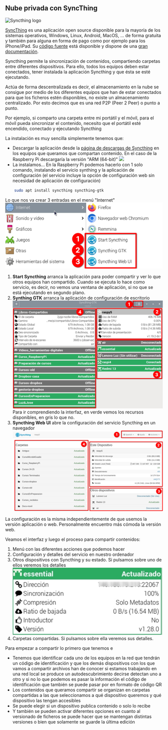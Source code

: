 ## Nube privada con SyncThing


![Syncthing logo](https://syncthing.net/img/logo-horizontal.svg)

[SyncThing](https://syncthing.net/) es una aplicación open source disponible para la mayoría de los sistemas operativos, Windows, Linux, Android, MacOS, ... de forma gratuita y también para alguna en forma de pago como por ejemplo para los iPhone/iPad. Su [código fuente](https://github.com/syncthing/) está disponible y dispone de una [gran documentación](https://docs.syncthing.net/).

Syncthing permite la sincronización de contenidos, compartiendo carpetas entre diferentes dispositivos. Para ello, todos los equipos deben estar conectados, tener instalada la aplicación Syncthing y que ésta se esté ejecutando.

Actúa de forma descentralizada es decir, el almacenamiento en la nube se consigue por medio de los diferentes equipos que han de estar conectados para que los ficheros estén disponibles, no existe un almacenamiento centralizado. Por esto decimos que es una red P2P (Peer 2 Peer) o punto a punto.

Por ejemplo, si comparto una carpeta entre mi portátil y el móvil, para el móvil pueda sincronizar el contenido,  necesito que el portátil  esté encendido, conectado y ejecutando Syncthing

La instalación es muy sencilla simplemente tenemos que:
* Descargar la aplicación desde la [página de descargas de Syncthing](https://syncthing.net/downloads/) en los equipos que queramos que  compartan contenido. En el caso de la Raspberry Pi descargaría la versión "ARM (64-bit)"
![](Página%20de%20descargas%20de%20syncthing.png)
* La instalamos... En la Raspberry Pi podemos hacerlo con 1 solo comando, instalando el servicio synthing y la aplicación de configuración (el servicio incluye la opción de configuración web sin necesidad de aplicación de configuración)
```sh
	sudo apt install syncthing syncthing-gtk
```
Lo que nos va crear 3 entradas en el menú "Internet"
	![Menús referentes a Syncthing](./images/syncthon_iconos_menu.png)

1.  **Start Syncthing** arranca la aplicación para poder compartir y ver lo que otros equipos han compartido. Cuando se ejecuta lo hace como  servicio, es decir, no vemos una ventana de aplicación, si no que se está ejecutando en segundo plano. 
2. **Synthing GTK** arranca la aplicación de configuración de escritorio 
	![Aplicación de escritorio de configuración de Syncthing](./images/syncthing_configuracion_gtk.png)
	Para ir comprendiendo la interfaz, en verde vemos los recursos disponibles, en gris lo que no.
3. **Syncthing Web UI**  abre la configuración del servicio Syncthing en un navegador 
	![Configuración de Syncthing en versión web](./images/syncthing_configuracion_web.png)

La configuración es la misma independientemente de que usemos la versión aplicación o web. Personalmente encuentro más cómoda la versión web. 

Veamos el interfaz y luego el proceso para compartir contenidos:

1. Menú con las diferentes acciones que podemos hacer
2. Configuración y detalles del servicio en nuestro ordenador
3. Otros dispositivos con Syncthing y su estado. Si pulsamos sobre uno de ellos veremos los detalles
	 ![Detalles equipo syncthing](./images/syncthing_detalles_equipo.png)
4. Carpetas compartidas. Si pulsamos sobre ella veremos sus detalles.


Para empezar a compartir lo primero que tenemos e

* Tenemos que identificar cada uno de los equipos en la red que tendrán un código de identificación y que los demás dispositivos con los que vamos a compartir archivos han de conocer si estamos trabajando en una red local se produce un autodescubrimiento decirse detectan uno a otro y si no lo que podemos es pasar la información el código de identificación que también se puede pasar por en formato de código QR
* Los contenidos que queramos compartir se organizan en carpetas compartidas a las que seleccionamos a qué dispositivo queremos y qué dispositivo las tengan accesibles
* Se puede elegir si un dispositivo publica contenido o solo lo recibe
* Y también se pueden activar diferentes opciones en cuanto al versionado de ficheros se puede hacer que se mantengan distintas versiones o bien que solamente se guarde la última edición